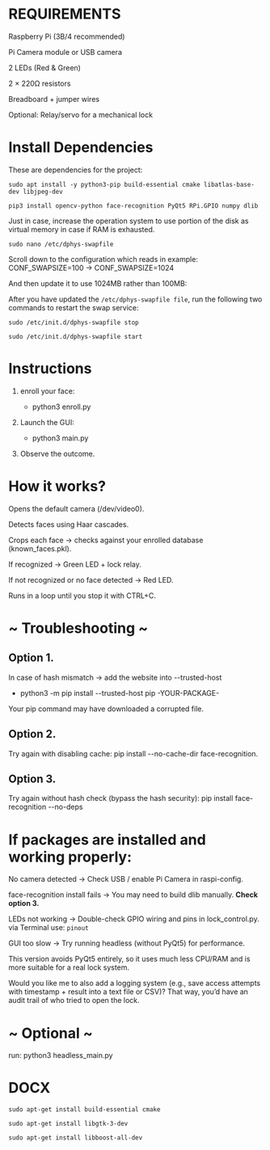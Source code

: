 # REQUIREMENTS

Raspberry Pi (3B/4 recommended)

Pi Camera module or USB camera

2 LEDs (Red & Green)

2 × 220Ω resistors

Breadboard + jumper wires

Optional: Relay/servo for a mechanical lock


# Install Dependencies
These are dependencies for the project:

``` sudo apt install -y python3-pip build-essential cmake libatlas-base-dev libjpeg-dev ```

``` pip3 install opencv-python face-recognition PyQt5 RPi.GPIO numpy dlib ```

Just in case, increase the operation system to use portion of the disk as virtual memory in case if RAM is exhausted.

``` sudo nano /etc/dphys-swapfile ```

Scroll down to the configuration which reads in example:
CONF_SWAPSIZE=100 -> CONF_SWAPSIZE=1024

And then update it to use 1024MB rather than 100MB:

After you have updated the ```/etc/dphys-swapfile file```, run the following two commands to restart the swap service:

``` sudo /etc/init.d/dphys-swapfile stop ```

``` sudo /etc/init.d/dphys-swapfile start ```

# Instructions
1. enroll your face:
   - python3 enroll.py

2. Launch the GUI:
   - python3 main.py

3. Observe the outcome.


# How it works?

Opens the default camera (/dev/video0).

Detects faces using Haar cascades.

Crops each face → checks against your enrolled database (known_faces.pkl).

If recognized → Green LED + lock relay.

If not recognized or no face detected → Red LED.

Runs in a loop until you stop it with CTRL+C.

# ~ Troubleshooting ~

## Option 1.
In case of hash mismatch -> add the website into --trusted-host
  - python3 -m pip install --trusted-host pip -YOUR-PACKAGE-

Your pip command may have downloaded a corrupted file.

## Option 2.
Try again with disabling cache:
 pip install --no-cache-dir face-recognition.

## Option 3.
Try again without hash check (bypass the hash security): pip install face-recognition --no-deps

# If packages are installed and working properly:
No camera detected → Check USB / enable Pi Camera in raspi-config.

face-recognition install fails → You may need to build dlib manually. **Check option 3.**

LEDs not working → Double-check GPIO wiring and pins in lock_control.py.
via Terminal use: ```pinout```

GUI too slow → Try running headless (without PyQt5) for performance.

This version avoids PyQt5 entirely, so it uses much less CPU/RAM and is more suitable for a real lock system.

Would you like me to also add a logging system (e.g., save access attempts with timestamp + result into a text file or CSV)? That way, you’d have an audit trail of who tried to open the lock.

# ~ Optional ~
run:
python3 headless_main.py


# DOCX

``` sudo apt-get install build-essential cmake ```
 
``` sudo apt-get install libgtk-3-dev ```
 
``` sudo apt-get install libboost-all-dev ```
